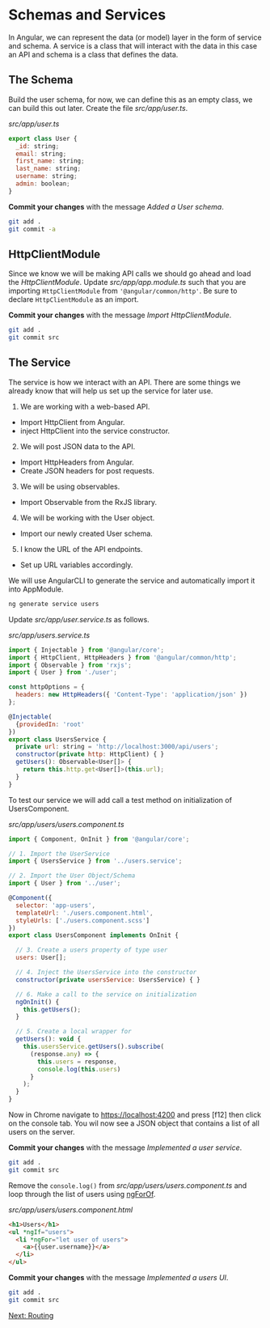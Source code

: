 # Schemas and Services

In Angular, we can represent the data (or model) layer in the form of service and schema. A service is a class that will interact with the data in this case an API and schema is a class that defines the data.

## The Schema
Build the user schema, for now, we can define this as an empty class, we can build this out later. Create the file *src/app/user.ts*.

*src/app/user.ts*
```js
export class User {
  _id: string;
  email: string;
  first_name: string;
  last_name: string;
  username: string;
  admin: boolean;
}

```

**Commit your changes** with the message *Added a User schema*.

```sh
git add .
git commit -a
```

## HttpClientModule

Since we know we will be making API calls we should go ahead and load the *HttpClientModule*. Update *src/app/app.module.ts* such that you are importing ```HttpClientModule``` from ```'@angular/common/http'```. Be sure to declare ```HttpClientModule``` as an import.

**Commit your changes** with the message *Import  HttpClientModule*.

```sh
git add .
git commit src
```

## The Service

The service is how we interact with an API. There are some things we already know that will help us set up the service for later use.

1. We are working with a web-based API.
  * Import HttpClient from Angular.
  * inject HttpClient into the service constructor.
2. We will post JSON data to the API.
  * Import HttpHeaders from Angular.
  * Create JSON headers for post requests.
3. We will be using observables.
  * Import Observable from the RxJS library.
4. We will be working with the User object.
  * Import our newly created User schema.
5. I know the URL of the API endpoints.
  * Set up URL variables accordingly.

We will use AngularCLI to generate the service and automatically import it into AppModule.

```sh
ng generate service users
```

Update *src/app/user.service.ts* as follows.

*src/app/users.service.ts*
```js
import { Injectable } from '@angular/core';
import { HttpClient, HttpHeaders } from '@angular/common/http';
import { Observable } from 'rxjs';
import { User } from './user';

const httpOptions = {
  headers: new HttpHeaders({ 'Content-Type': 'application/json' })
};

@Injectable(
  {providedIn: 'root'
})
export class UsersService {
  private url: string = 'http://localhost:3000/api/users';
  constructor(private http: HttpClient) { }
  getUsers(): Observable<User[]> {
    return this.http.get<User[]>(this.url);
  }
}
```

To test our service we will add call a test method on initialization of UsersComponent.

*src/app/users/users.component.ts*
```js
import { Component, OnInit } from '@angular/core';

// 1. Import the UserService
import { UsersService } from '../users.service';

// 2. Import the User Object/Schema
import { User } from '../user';

@Component({
  selector: 'app-users',
  templateUrl: './users.component.html',
  styleUrls: ['./users.component.scss']
})
export class UsersComponent implements OnInit {

  // 3. Create a users property of type user
  users: User[];

  // 4. Inject the UsersService into the constructor
  constructor(private usersService: UsersService) { }

  // 6. Make a call to the service on initialization
  ngOnInit() {
    this.getUsers();
  }

  // 5. Create a local wrapper for
  getUsers(): void {
    this.usersService.getUsers().subscribe(
      (response.any) => {
        this.users = response,
        console.log(this.users)
      }
    );
  }
}
```

Now in Chrome navigate to [https://localhost:4200](https://localhost:4200) and press [f12] then click on the console tab. You wil now see a JSON object that contains a list of all users on the server.

**Commit your changes** with the message *Implemented a user service*.

```sh
git add .
git commit src
```

Remove the ```console.log()``` from *src/app/users/users.component.ts* and loop through the list of users using [ngForOf](https://angular.io/api/common/NgForOf).

*src/app/users/users.component.html*
```html
<h1>Users</h1>
<ul *ngIf="users">
  <li *ngFor="let user of users">
    <a>{{user.username}}</a>
  </li>
</ul>
```

**Commit your changes** with the message *Implemented a users UI*.

```sh
git add .
git commit src
```


[Next: Routing](04-Routing.md)
